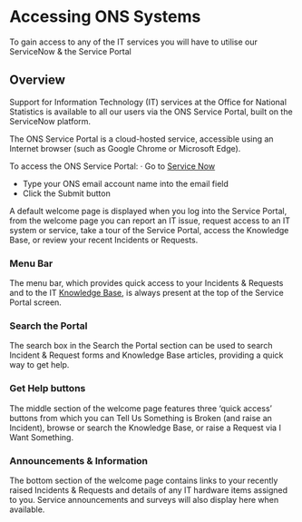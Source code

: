 # Accessing ONS Systems

To gain access to any of the IT services you will have to utilise our ServiceNow & the Service Portal 

## Overview

Support for Information Technology (IT) services at the Office for National Statistics is available to all our users via the ONS Service Portal, built on the ServiceNow platform.

The ONS Service Portal is a cloud-hosted service, accessible using an Internet browser (such as Google Chrome or Microsoft Edge).

To access the ONS Service Portal: · Go to [Service Now](https://ons.service-now.com/)

* Type your ONS email account name into the email field
* Click the Submit button
  
A default welcome page is displayed when you log into the Service Portal, from the welcome page you can report an IT issue, request access to an IT system or service, take a tour of the Service Portal, access the Knowledge Base, or review your recent Incidents or Requests.

### Menu Bar

The menu bar, which provides quick access to your Incidents & Requests and to the IT [Knowledge Base](https://intranet.ons.statistics.gov.uk/task/general-it-help-and-advice/the-knowledge-base/#chapter_head), is always present at the top of the Service Portal screen.

### Search the Portal

The search box in the Search the Portal section can be used to search Incident & Request forms and Knowledge Base articles, providing a quick way to get help.

### Get Help buttons

The middle section of the welcome page features three ‘quick access’ buttons from which you can Tell Us Something is Broken (and raise an Incident), browse or search the Knowledge Base, or raise a Request via I Want Something.

### Announcements & Information

The bottom section of the welcome page contains links to your recently raised Incidents & Requests and details of any IT hardware items assigned to you. Service announcements and surveys will also display here when available.
